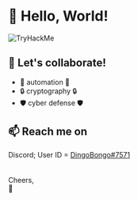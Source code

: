 <h1>👋 Hello, World!</h1>
<img src="https://tryhackme-badges.s3.amazonaws.com/dingobongo.png" alt="TryHackMe">
<h2>💞️ Let's collaborate! </h2>
<ul>
  <li>🤖 automation 🤖</li>
  <li>🔒 cryptography 🔒</li>
  <li>🛡️ cyber defense 🛡️</li>
</ul>

<h2> 📫 Reach me on</h2>
Discord; User ID = <a href="https://discord.com/users/244560062486544412">DingoBongo#7571</a>
<br>
<br>
<br>Cheers,
<br>🦊

<!---
Squiikii/Squiikii is a ✨ special ✨ repository because its `README.md` (this file) appears on your GitHub profile.
You can click the Preview link to take a look at your changes.
--->
